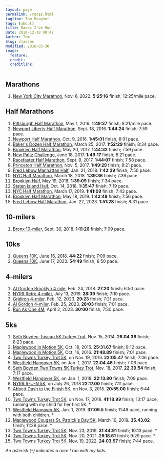```yaml
---
layout: page
permalink: /races.html
tagline: Tom Meagher
tags: [about]
title: Races I've Run
Date: 2016-12-18 08:42
Author: Tom
Slug: classes
Modified: 2018-05-30
image:
  feature: 
  credit: 
  creditlink: 
---
```


## Marathons
1. [New York City Marathon](https://results.nyrr.org/event/M2022/result/13291), Nov. 6, 2022. **5:25:16** finish; 12:25/mile pace.

## Half Marathons
1. [Pittsburgh Half Marathon](http://results.xacte.com/?mid=79), May 1, 2016. **1:49:37** finish; 8:21/mile pace.
2. [Newport Liberty Half Marathon](http://compuscore.com/cs2016/sept/libhm.htm), Sept. 18, 2016. **1:44:24** finish; 7:59 pace.
3. [Newport Half Marathon](http://legacy.compuscore.com/cs2016/sept/libhm.htm), Oct. 9, 2016. **1:45:01** finish; 8:01 pace.
4. [Baker's Dozen Half Marathon](http://legacy.compuscore.com/cs2017/march/bakerdoz.htm), March 25, 2017. **1:52:29** finish; 8:34 pace.
5. [Brooklyn Half Marathon](http://results.nyrr.org/runner/10638695/races), May 20, 2017. **1:44:32** finish; 7:59 pace.
6. [New Paltz Challenge](http://results.fultonaccuratetiming.com/spring17/NP-Challenge.htm), June 18, 2017. **1:49:17** finish; 8:21 pace.
7. [Racefaster Half Marathon](https://runsignup.com/race/results/?raceId=49104#resultSetId-92994), Sept. 9, 2017. **1:44:07** finish; 7:58 pace.
8. [Princeton Half Marathon](https://results.rmraces.live/princeton-half-marathon/events/2017/princeton-half-marathon/229/entrant?share=1), Nov. 5, 2017. **1:49:29** finish; 8:21 pace.
9. [Fred Lebow Manhattan Half](http://results.nyrr.org/event/18FRED/result/2480?_ga=2.236052801.1389630663.1522422210-2088906472.1513547924), Jan. 21, 2018. **1:42:29** finish; 7:50 pace.
10. [NYC Half Marathon](https://results.nyrr.org/event/H2018/result/6626), March 18, 2018. **1:39:36** finish; 7:36 pace.
11. [Brooklyn Half](https://results.nyrr.org/event/3404/result/584), May 19, 2018. **1:39:09** finish; 7:34 pace.
12. [Staten Island Half](https://results.nyrr.org/runner/1684/result/18SIH), Oct. 14, 2018. **1:35:47** finish; 7:19 pace.
13. [NYC Half Marathon](https://results.nyrr.org/event/H2019/result/9176), March 17, 2019. **1:41:09** finish; 7:43 pace.
14. [Brooklyn Half Marathon](https://results.nyrr.org/event/19BKH/result/323), May 18, 2019. **1:43:48** finish; 7:56 pace.
15. [Fred Lebow Half Marathon](https://results.nyrr.org/event/23FLHALF/result/3066), Jan. 22, 2023. **1:51:28** finish; 8:31 pace.

## 10-milers
1. [Bronx 10-miler](https://results.nyrr.org/event/18BX10M/result/9006?_ga=2.25085626.1084896391.1538505630-1671636842.1538505630), Sept. 30, 2018. **1:11:26** finish; 7:09 pace.

## 10ks
1. [Queens 10K](https://results.nyrr.org/event/18Q10K/result/2191?_ga=2.128041164.1363284880.1539201243-1671636842.1538505630), June 16, 2018. **44:22** finish; 7:09 pace.
2. [Queens 10K](https://results.nyrr.org/runner/3527/result/23QUEENS), June 17, 2023. **54:49** finish; 8:50 pace.

## 4-milers
1. [Al Gordon Brooklyn 4 mile](http://results.nyrr.org/event/18AG4/finishers?_ga=2.117097989.2063139089.1519699327-2088906472.1513547924), Feb. 24, 2018. **27:20** finish; 6:50 pace.
2. [NYRR Retro 4-miler](https://results.nyrr.org/event/R4M19/result/3549), July 13, 2019. **28:39** finish; 7:10 pace.
3. [Gridiron 4-miler](https://results.nyrr.org/runner/4743/result/23GRID), Feb. 12, 2023. **29:23** finish; 7:21 pace.
4. [Al Gordon 4-miler](https://results.nyrr.org/event/23ALGORDON/result/5449?utm_source=sfmc&utm_medium=email&utm_campaign=2023227NYRRAlGordon4MPostEventFollowUp), Feb. 25, 2023. **28:03** finish; 7:01 pace.
5. [Run As One 4M](https://results.nyrr.org/event/23RAO4M/result/1084), April 2, 2023. **30:00** finish; 7:30 pace. 

## 5ks
1. [Seth Boyden-Tuscan 5K Turkey Trot](http://legacy.compuscore.com/cs2014/novdec/sethtus.htm), Nov. 15, 2014. **26:04.36** finish; 8:23 pace.
2. [Maplewood in Motion 5K](http://legacy.compuscore.com/cs2015/october/maplewd.htm), Oct. 18, 2015. **25:31.67** finish; 8:12 pace.
3. [Maplewood in Motion 5K](http://legacy.compuscore.com/cs2016/october/maplewd.htm), Oct. 16, 2016. **21:48.89** finish; 7:01 pace.
4. [Two Towns Turkey Trot 5K](http://legacy.compuscore.com/cs2016/novdec/boyden.htm), on Nov. 19, 2016. **22:05.47** finish; 7:06 pace.
5. [Westfield Hangover 5K](http://legacy.compuscore.com/cs2017/janfeb/cjhang.htm), on Jan. 1, 2017. **22:04.46** finish; 7:06 pace.
6. [Seth Boyden Two Towns 5K Turkey Trot](http://legacy.compuscore.com/cs2017/novdec/boyden.htm), Nov. 18, 2017. **22.39.54** finish; 7:17 pace.
7. [Westfield Hangover 5K](http://legacy.compuscore.com/cs2018/janfeb/cjhang.htm), on Jan. 1, 2018. **22:13.80** finish; 7:09 pace.
8. [NYRR R-U-N 5K](https://results.nyrr.org/event/RUN5-18/result/1575?_ga=2.130804687.1363284880.1539201243-1671636842.1538505630), on July 26, 2018 **22:17.00** finish; 7:11 pace.
9. [Abbott Dash to the Finish 5K](https://results.nyrr.org/event/18DTF5K/result/2289), on Nov. 3, 2018. **20:55.00** finish; 6:44 pace.
10. [Two Towns Turkey Trot 5K](http://legacy.compuscore.com/cs2018/novdec/boyden.htm), on Nov. 17, 2018. **41:18.99** finish; 13:17 pace, running with my child for her first 5K. *
11. [Westfield Hangover 5K](https://runsignup.com/Race/Results/38067/IndividualResult/2019#U33234082), Jan. 1, 2019. **37:09.5** finish; 11:48 pace, running with both children. *
12. [Maplewood Cougars St. Patrick's Day 5K](https://runsignup.com/Race/Results/58550/IndividualResult/tYQd?remMeAttempt=#U9860508), March 16, 2019. **35.43.02** finish; 11:29 pace. *
13. [Two Towns Turkey Trot 5K](https://runsignup.com/Race/Results/5390/IndividualResult/fgMT?resultSetId=181450#U9860508), Nov. 23, 2019. **31:44:91** finish; 10:13 pace. *
14. [Two Towns Turkey Trot 5K](https://runsignup.com/Race/Results/120376/IndividualResult/ZdHx?resultSetId=289956#U9860508), Nov. 20, 2021. **29.18.61** finish; 9:29 pace. *
15. [Two Towns Turkey Trot 5K](https://runsignup.com/Race/Results/120376#resultSetId-355791), Nov. 19, 2022. **24:03.97** finish; 7:44 pace.

*An asterisk (`*`) indicates a race I ran with my kids.*
